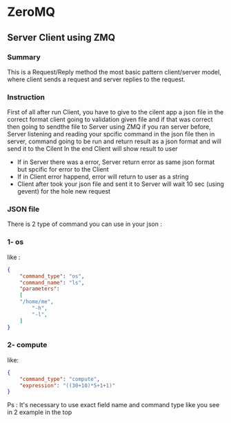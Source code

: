 # ZeroMQ
## Server Client using ZMQ
### Summary
This is a Request/Reply method the most basic pattern client/server model, where client sends a request and server replies to the request.

### Instruction
First of all after run Client, you have to give to the cilent app a json file in the correct format
client going to validation given file and if that was correct then going to sendthe file to Server using ZMQ
if you ran server before, Server listening and reading your spcific command in the json file
then in server, command going to be run and return result as a json format and will send it to the Cilent
In the end Client will show result to user

- If in Server there was a error, Server return error as same json format but spcific for error to the Client
- If in Client error happend, error will return to user as a string
- Client after took your json file and sent it to Server will wait 10 sec (using gevent) for the hole new request

### JSON file
There is 2 type of command you can use in your json :

### 1- os
like :
```json
{
    "command_type": "os",
    "command_name": "ls",
    "parameters":
    [
    "/home/me",
        "-h",
        "-l",
    ]
}

```
### 2- compute
like:
```json
{
    "command_type": "compute",
    "expression": "((30+10)*5+1+1)"
}
```

Ps : It's necessary to use exact field name and command type like you see in 2 example in the top
